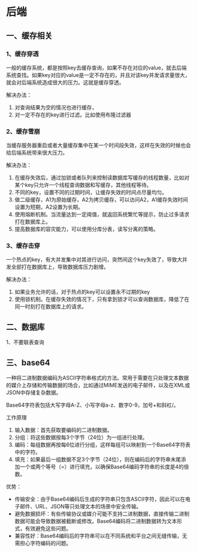 # 后端

## 一、缓存相关

### 1、缓存穿透

一般的缓存系统，都是按照key去缓存查询，如果不存在对应的value，就去后端系统查找。如果key对应的value是一定不存在的，并且对该key并发请求量很大，就会对后端系统造成很大的压力。这就是缓存穿透。

解决办法：

1. 对查询结果为空的情况也进行缓存，
2. 对一定不存在的key进行过滤。比如使用布隆过滤器

### 2、缓存雪崩

当缓存服务器重启或者大量缓存集中在某一个时间段失效，这样在失效的时候也会给后端系统带来很大压力。

解决办法：

1. 在缓存失效后，通过加锁或者队列来控制读数据库写缓存的线程数量，比如对某个key只允许一个线程查询数据和写缓存，其他线程等待。
2. 不同的key，设置不同的过期时间，让缓存失效的时间点尽量均匀。
3. 做二级缓存，A1为原始缓存，A2为拷贝缓存，可以访问A2，A1缓存失效时间设置为短期，A2设置为长期。
4. 使用熔断机制。当流量达到一定阈值，就返回系统繁忙等提示，防止过多请求打在数据库上。
5. 提高数据库的容灾能力，可以使用分库分表，读写分离的策略。

### 3、缓存击穿

一个热点的key，有大并发集中对其进行访问，突然间这个key失效了，导致大并发全部打在数据库上，导致数据库压力剧增。

解决办法：

1. 如果业务允许的话，对于热点的key可以设置永不过期的key
2. 使用锁机制。在缓存失效的情况下，只有拿到锁才可以查询数据库，降低了在同一时刻打在数据库上的请求。



## 二、数据库

1、不要联表查询



## 三、base64

一种将二进制数据编码为ASCII字符串格式的方法。常用于需要在只处理文本数据的媒介上存储和传输数据的场合，比如通过MIME发送的电子邮件，以及在XML或JSON中存储复杂数据。

Base64字符表包括大写字母A-Z、小写字母a-z、数字0-9，加号+和斜杠/。

工作原理

1. 输入数据：首先获取要编码的二进制数据。
2. 分组：将这些数据按每3个字节（24位）为一组进行处理。
3. 编码：每组数据再按每6位进行分组，这样每组可以映射到一个Base64字符表中的字符。
4. 填充：如果最后一组数据不足3个字节（24位），则在编码后的字符串末尾添加一个或两个等号（=）进行填充，以确保Base64编码字符串的长度是4的倍数。

优势：

- 传输安全：由于Base64编码后生成的字符串只包含ASCII字符，因此可以在电子邮件、URL、JSON等只处理文本的场景中安全传输。
- 避免数据损坏：有些传输协议或媒介可能不支持二进制数据，直接传输二进制数据可能会导致数据被截断或修改。Base64编码将二进制数据转为文本形式，有效避免这些问题。
- 兼容性好：Base64编码后的字符串可以在不同系统和平台之间无缝传输，无需担心字符编码的问题。
